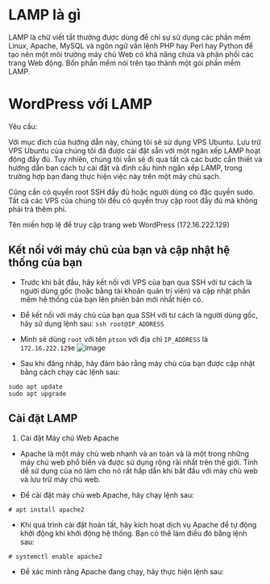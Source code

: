 # LAMP là gì
 LAMP là chữ viết tắt thường được dùng để chỉ sự sử dụng các phần mềm Linux, Apache, MySQL và ngôn ngữ văn lệnh PHP hay Perl hay Python để tạo nên một môi trường máy chủ Web có khả năng chứa và phân phối các trang Web động. Bốn phần mềm nói trên tạo thành một gói phần mềm LAMP.
 # WordPress với LAMP
 Yêu cầu:

Với mục đích của hướng dẫn này, chúng tôi sẽ sử dụng VPS Ubuntu. Lưu trữ VPS Ubuntu của chúng tôi đã được cài đặt sẵn với một ngăn xếp LAMP hoạt động đầy đủ. Tuy nhiên, chúng tôi vẫn sẽ đi qua tất cả các bước cần thiết và hướng dẫn bạn cách tự cài đặt và định cấu hình ngăn xếp LAMP, trong trường hợp bạn đang thực hiện việc này trên một máy chủ sạch.

Cũng cần có quyền root SSH đầy đủ hoặc người dùng có đặc quyền sudo. Tất cả các VPS của chúng tôi đều có quyền truy cập root đầy đủ mà không phải trả thêm phí.

Tên miền hợp lệ để truy cập trang web WordPress (172.16.222.129)
## Kết nối với máy chủ của bạn và cập nhật hệ thống của bạn
* Trước khi bắt đầu, hãy kết nối với VPS của bạn qua SSH với tư cách là người dùng gốc (hoặc bằng tài khoản quản trị viên) và cập nhật phần mềm hệ thống của bạn lên phiên bản mới nhất hiện có.

* Để kết nối với máy chủ của bạn qua SSH với tư cách là người dùng gốc, hãy sử dụng lệnh sau:
```ssh root@IP_ADDRESS ```
* Mình sẽ dùng `root` với tên `ptson` với địa chỉ `IP_ADDRESS` là `172.16.222.129`e
![image](https://user-images.githubusercontent.com/91528234/196119251-a70b839e-9a4a-45bb-b95a-a433e4a37a12.png)
* Sau khi đăng nhập, hãy đảm bảo rằng máy chủ của bạn được cập nhật bằng cách chạy các lệnh sau:
``` 
sudo apt update
sudo apt upgrade 
```
## Cài đặt LAMP
1. Cài đặt Máy chủ Web Apache

* Apache là một máy chủ web nhanh và an toàn và là một trong những máy chủ web phổ biến và được sử dụng rộng rãi nhất trên thế giới. Tính dễ sử dụng của nó làm cho nó rất hấp dẫn khi bắt đầu với máy chủ web và lưu trữ máy chủ web.

* Để cài đặt máy chủ web Apache, hãy chạy lệnh sau:
```
# apt install apache2
```
* Khi quá trình cài đặt hoàn tất, hãy kích hoạt dịch vụ Apache để tự động khởi động khi khởi động hệ thống. Bạn có thể làm điều đó bằng lệnh sau:
```
# systemctl enable apache2
```
* Để xác minh rằng Apache đang chạy, hãy thực hiện lệnh sau:

